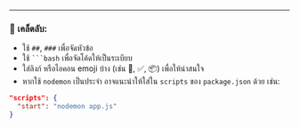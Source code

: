 
---

### 🎯 เคล็ดลับ:

- ใช้ `##`, `###` เพื่อจัดหัวข้อ
- ใช้ ` ```bash ` เพื่อจัดโค้ดให้เป็นระเบียบ
- ใส่ลิงก์ หรือไอคอน emoji บ้าง (เช่น 🚀, ✅, 📦) เพื่อให้น่าสนใจ
- หากใช้ `nodemon` เป็นประจำ อาจแนะนำให้ใส่ใน `scripts` ของ `package.json` ด้วย เช่น:

```json
"scripts": {
  "start": "nodemon app.js"
}
